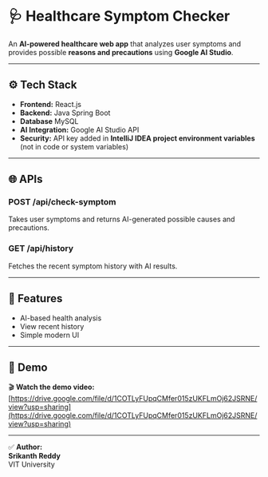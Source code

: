 # 🩺 Healthcare Symptom Checker

An **AI-powered healthcare web app** that analyzes user symptoms and provides possible **reasons and precautions** using **Google AI Studio**.

---

## ⚙️ Tech Stack

- **Frontend:** React.js  
- **Backend:** Java Spring Boot
- **Database** MySQL
- **AI Integration:** Google AI Studio API  
- **Security:** API key added in **IntelliJ IDEA project environment variables**  
  (not in code or system variables)

---

## 🌐 APIs

### **POST /api/check-symptom**
Takes user symptoms and returns AI-generated possible causes and precautions.  

### **GET /api/history**
Fetches the recent symptom history with AI results.  

---

## 🧠 Features

- AI-based health analysis  
- View recent history  
- Simple modern UI  

---

## 🎥 Demo

🎬 **Watch the demo video:**  
[https://drive.google.com/file/d/1COTLyFUpqCMfer015zUKFLmOj62JSRNE/view?usp=sharing](https://drive.google.com/file/d/1COTLyFUpqCMfer015zUKFLmOj62JSRNE/view?usp=sharing)

---

✅ **Author:**  
**Srikanth Reddy**  
VIT University
